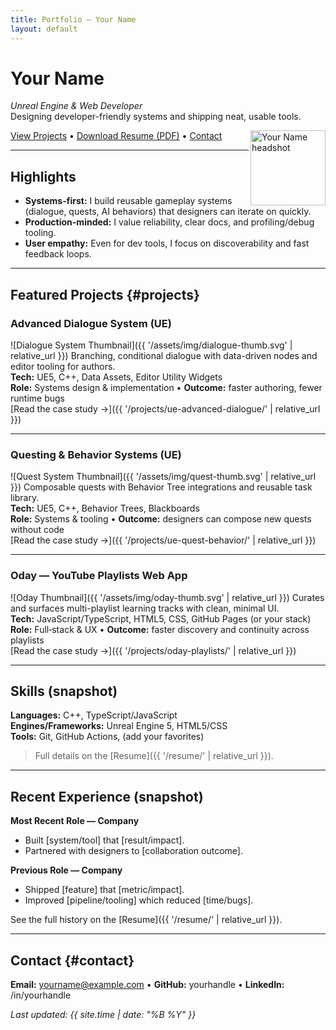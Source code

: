 ```yaml
---
title: Portfolio — Your Name
layout: default
---
```


# Your Name
_Unreal Engine & Web Developer_  
Designing developer-friendly systems and shipping neat, usable tools.

<img src="{{ '/assets/img/headshot.svg' | relative_url }}" alt="Your Name headshot" width="120" align="right">

<a href="#projects">View Projects</a> • <a href="{{ '/resume/resume.pdf' | relative_url }}">Download Resume (PDF)</a> • <a href="#contact">Contact</a>

---

## Highlights
- **Systems-first:** I build reusable gameplay systems (dialogue, quests, AI behaviors) that designers can iterate on quickly.
- **Production-minded:** I value reliability, clear docs, and profiling/debug tooling.
- **User empathy:** Even for dev tools, I focus on discoverability and fast feedback loops.

---

## Featured Projects {#projects}

### Advanced Dialogue System (UE)
![Dialogue System Thumbnail]({{ '/assets/img/dialogue-thumb.svg' | relative_url }})
Branching, conditional dialogue with data-driven nodes and editor tooling for authors.  
**Tech:** UE5, C++, Data Assets, Editor Utility Widgets  
**Role:** Systems design & implementation • **Outcome:** faster authoring, fewer runtime bugs  
[Read the case study →]({{ '/projects/ue-advanced-dialogue/' | relative_url }})

---

### Questing & Behavior Systems (UE)
![Quest System Thumbnail]({{ '/assets/img/quest-thumb.svg' | relative_url }})
Composable quests with Behavior Tree integrations and reusable task library.  
**Tech:** UE5, C++, Behavior Trees, Blackboards  
**Role:** Systems & tooling • **Outcome:** designers can compose new quests without code  
[Read the case study →]({{ '/projects/ue-quest-behavior/' | relative_url }})

---

### Oday — YouTube Playlists Web App
![Oday Thumbnail]({{ '/assets/img/oday-thumb.svg' | relative_url }})
Curates and surfaces multi-playlist learning tracks with clean, minimal UI.  
**Tech:** JavaScript/TypeScript, HTML5, CSS, GitHub Pages (or your stack)  
**Role:** Full‑stack & UX • **Outcome:** faster discovery and continuity across playlists  
[Read the case study →]({{ '/projects/oday-playlists/' | relative_url }})

---

## Skills (snapshot)
**Languages:** C++, TypeScript/JavaScript  
**Engines/Frameworks:** Unreal Engine 5, HTML5/CSS  
**Tools:** Git, GitHub Actions, (add your favorites)

> Full details on the [Resume]({{ '/resume/' | relative_url }}).

---

## Recent Experience (snapshot)
**Most Recent Role — Company**  
- Built [system/tool] that [result/impact].  
- Partnered with designers to [collaboration outcome].

**Previous Role — Company**  
- Shipped [feature] that [metric/impact].  
- Improved [pipeline/tooling] which reduced [time/bugs].

See the full history on the [Resume]({{ '/resume/' | relative_url }}).

---

## Contact {#contact}
**Email:** <a href="mailto:yourname@example.com">yourname@example.com</a> • **GitHub:** yourhandle • **LinkedIn:** /in/yourhandle

_Last updated: {{ site.time | date: "%B %Y" }}_
